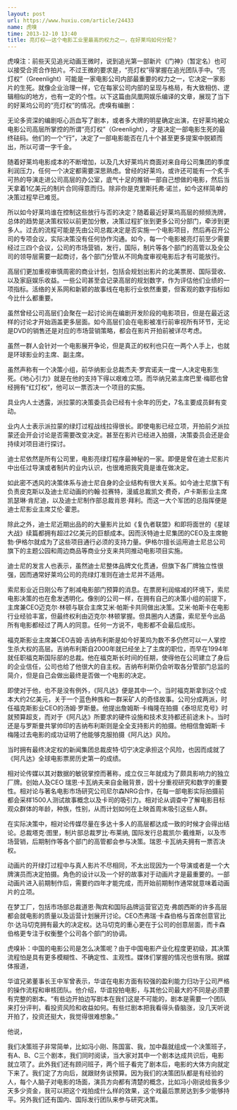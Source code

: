 ```yaml
---
layout: post
url: https://www.huxiu.com/article/24433
name: 虎嗅
time: 2013-12-10 13:40
title: 亮灯权——这个电影工业里最高的权力之一，在好莱坞如何分配？
---
```

虎嗅注：前些天见追光动画王微时，说到追光第一部新片《门神》（暂定名）也可以接受合资合作拍片。不过王微的要求是，“亮灯权”得掌握在追光团队手中。“亮灯权”（Greenlight）可能是一家电影公司内部最重要的权力之一，它决定一家影片的生死。就像企业治理一样，它在每家公司内部的呈现与格局，有大致相仿、逻辑相似的地方，也有一定的个性。以下这篇由凤凰网娱乐编译的文章，展现了当下的好莱坞公司的“亮灯权”的情况。虎嗅有编删：

无论多资深的编剧呕心沥血写了剧本，或者多大牌的明星确定出演，在好莱坞被众电影公司高层所掌控的所谓“亮灯权”（Greenlight），才是决定一部电影生死的最终砝码。他们的一个“行”，决定了一部电影能否在几十个甚至更多提案中脱颖而出，所以可谓一字千金。

随着好莱坞电影成本的不断增加，以及几大好莱坞片商面对来自母公司集团的季度利润压力，任何一个决定都需要深思熟虑。曾经的好莱坞，或许还可能有一个炙手可热的导演走进公司高层的办公室，底气十足的推销一部自己想做的电影，然后当天拿着1亿美元的制片合同得意而归。除非你是克里斯托弗·诺兰，如今这样简单的决策过程早已难觅。

所以如今好莱坞谁在控制这些放行与否的决定？随着最近好莱坞高层的频频洗牌，总体的趋势是决策权较以前更加分散，决策过程扩张到更多公司分部门，牵涉到更多人。过去的流程可能是先由公司总裁决定是否实施一个电影项目，然后再召开公司的专项会议，实际决策没有任何协作沟通。如今，每一个电影被亮灯前至少需要经过三四个会议，公司的市场营销，发行，国际，制片等各个部门的高管以及全公司的领导层需要一起商讨，各个部门分管从不同角度审视电影后才有可能放行。

高层们更加重视审慎周密的商业计划，包括会规划出影片的北美票房、国际营收、以及家庭娱乐收益。一些公司甚至会记录高层的规划数字，作为评估他们业绩的一项指标。活络的关系网和新颖的故事线在电影行业依然重要，但客观的数字指标如今比什么都重要。

虽然曾经公司高层们会聚在一起讨论尚在编剧开发阶段的电影项目，但是在最近这样的讨论才开始涵盖更多层面。如今高层们会在电影被准行前审视所有环节，无论是DVD的销售还是对应的市场营销策略，都会在影片开拍前被详尽考虑。

虽然一群人会针对一个电影展开争论，但是真正的权利也只在一两个人手上，也就是环球影业的主席、副主席。

虽然声称有一个决策小组，前华纳影业总裁杰夫·罗宾诺夫一度一人决定电影生死。《地心引力》就是在他的支持下得以艰难立项。而华纳兄弟主席巴里·梅耶也曾经拥有“红灯权”，他可以一票否决一个项目的实施。

具业内人士透露，派拉蒙的决策委员会已经有十余年的历史，7名主要成员鲜有变动。

业内人士表示派拉蒙的绿灯过程战线拉得很长。即使电影已经立项，开拍前夕派拉蒙还会开会讨论是否需要改变决定。甚至在影片已经进入拍摄，决策委员会还是会持续对项目进行探讨。

迪士尼依然是所有公司里，电影亮绿灯程序最神秘的一家。即便是曾在迪士尼影片中出任过导演或者制片的业内认识，也很难把我究竟是谁在做决定。

如此密不透风的决策体系与迪士尼自身的企业结构有很大关系。如今迪士尼旗下有负责皮克斯以及迪士尼动画的约翰·拉赛特，漫威总裁凯文·费奇，卢卡斯影业主席凯瑟琳·肯尼迪，以及迪士尼制作部总裁肖恩·拜利。而这一大个军团的总指挥便是迪士尼影业主席艾伦·霍恩。

除此之外，迪士尼近期出品的的大量影片比如《复仇者联盟》和即将面世的《星球大战》续篇都拥有超过2亿美元的巨额成本。因而沃特迪士尼集团的CEO及主席鲍勃·伊格尔就成为了这些项目通行必须的支持力量。伊格尔擅长运用迪士尼总公司旗下的主题公园和周边商品等商业分支来共同推动电影项目实施。

迪士尼的发言人也表示，虽然迪士尼整体品牌文化贯通，但旗下各厂牌独立性很强，因而通常好莱坞公司的亮绿灯准则在迪士尼并不适用。

索尼影业近日刚公布了削减电影部门预算的消息。在票房利润缩减的环境下，索尼电影决策的也在愈发透明化。像别的公司一样，在拥有自己的决策小组的前提下，主席兼CEO迈克尔·林顿与联合主席艾米·帕斯卡共同做出决策。艾米·帕斯卡在电影行业经验丰富，但最终权利由迈克尔·林顿掌握。但具圈内人透露，索尼至今出品所有电影都经过了两人的同意。任何一方说不，电影都不会最后成形。

福克斯影业主席兼CEO吉姆·吉纳布利斯是如今好莱坞为数不多仍然可以一人掌控生杀大权的高层。吉纳布利斯自2000年就已经坐上了主席的职位，而早在1994年就任职福克斯国际部的总裁。他在福克斯长时间的任期，使得他在公司建立了身后的企业信任，公司也给了他很大的自主权。吉纳布利斯仍会听取各分管部门总监的简介，但是自己会做出最终是否做一个电影的决定。

即使对于他，也不是没有例外，《阿凡达》便是其中一个。当时福克斯拿到这个成本大约2亿美元，关于一个蓝色种族和一群采矿人的奇怪故事。公司分成两派，时任福克斯影业CEO的汤姆·罗斯曼。他提出詹姆斯·卡梅隆在拍摄《泰坦尼克号》时就预算超支，而对于《阿凡达》所要求的硬件设施和技术支持都还前途未卜。当时还是与罗斯曼共掌帅印的吉纳布利斯则是全全支持影片的拍摄。他相信詹姆斯·卡梅隆过去电影的成功证明了他能够克服拍摄《阿凡达》风险。

当时拥有最终决定权的新闻集团总裁皮特·切宁决定承担这个风险，也因而成就了《阿凡达》全球电影票房历史第一的成绩。

相对论传媒以其对数据的敏锐掌控而著称，成立仅三年就成为了颇具影响力的独立厂牌。创始人及CEO 瑞恩·卡瓦纳夫来自金融背景，因十分重视研究和数字的重要性。相对论与著名电影市场研究公司尼尔森NRG合作，在每一部电影实际拍摄前都会采样1500人测试故事概念以及卡司的吸引力。相对论从调查中了解电影目标观众群体的年龄，种族，性别，从而计划如何在上映首周末吸引这些人群。

在实际决策中，相对论传媒尽量在多达十多人的高层都达成一致的时候才会得出结论。总裁塔克·图里，制片部总裁罗比·布莱纳, 国际发行总裁凯尔·戴维斯，以及市场营销，后期制作等各个部门的高管都会参与决策。瑞恩·卡瓦纳夫拥有一票否决权。

动画片的开绿灯过程中与真人影片不尽相同，不太出现因为一个导演或者是一个大牌演员而决定拍摄。角色的设计以及一个好的故事对于动画片才是最重要的。一部动画片进入前期制作后，需要约四年才能完成，而开始前期制作通常就意味着动画片的立项。

在梦工厂，包括市场部总裁道恩·陶宾和国际品牌运营官迈克·弗朗西斯的许多高层都会就电影的质量以及运营计划展开讨论。CEO杰弗瑞·卡森伯格与首席创意官比尔·达马切克拥有最大的决定权。达马切克的重心更在于公司的创意层面，而卡森伯格更专注于权衡整个公司各个部门的协调。

虎嗅补：中国的电影公司是怎么决策呢？由于中国电影产业化程度更初级，其决策流程怕是具有更多模糊性、不确定性、主观性。媒体们掌握的情况也很有限。据媒体报道，

华谊兄弟董事长王中军曾表示，华谊在电影方面有较强的盈利能力归功于公司严格的操作流程和审核团队。他介绍，华谊投拍电影，与其他公司最大的不同是必须要有完整的剧本。“有些边开拍边写剧本在我们这是不可能的，剧本是需要一个团队来打分评判，看投资风险和收益如何。有些烂剧本把我看得头昏脑涨，没几天听说开拍了，投资还挺大，我觉得很难想象。”

他说，

我们决策班子非常简单，比如冯小刚、陈国富、我，加中磊就组成一个决策班子，有A、B、C三个剧本，我们同时阅读，当大家对其中一个剧本达成共识后，电影就立项了。此外我们还有顾问班子，两个班子看完了剧本后，电影的大体方向就定下来了。我们定了方向后，就跟财务谈预算。因为我们的决策团队都是有经验的人，每个人脑子对电影的场面，演员方向都有清楚的概念，比如冯小刚说给我多少天多少资金，我可以把这个戏拍成什么样的效果，这个戏最后票房达到多少能够持平。另外我们还有国内、国际发行团队来参与研究决策。

